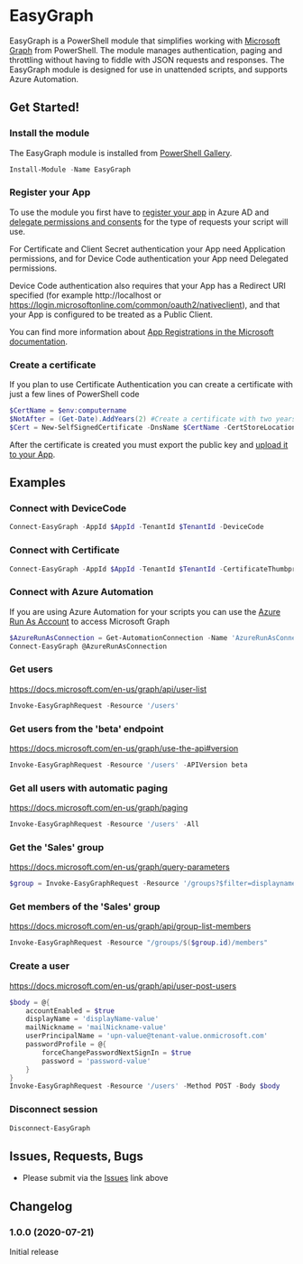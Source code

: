 # EasyGraph
EasyGraph is a PowerShell module that simplifies working with [Microsoft Graph](https://docs.microsoft.com/en-us/graph/) from PowerShell. The module manages authentication, paging and throttling without having to fiddle with JSON requests and responses. 
The EasyGraph module is designed for use in unattended scripts, and supports Azure Automation. 

## Get Started!

### Install the module
The EasyGraph module is installed from [PowerShell Gallery](https://www.powershellgallery.com/packages/EasyGraph).
```powershell
Install-Module -Name EasyGraph
```
### Register your App
To use the module you first have to [register your app](https://docs.microsoft.com/en-us/graph/auth-register-app-v2) in Azure AD and [delegate permissions and consents](https://docs.microsoft.com/en-us/azure/active-directory/develop/v2-permissions-and-consent) for the type of requests your script will use. 

For Certificate and Client Secret authentication your App need Application permissions, and for Device Code authentication your App need Delegated permissions.

Device Code authentication also requires that your App has a Redirect URI specified (for example http://localhost or https://login.microsoftonline.com/common/oauth2/nativeclient), and that your App is configured to be treated as a Public Client. 

You can find more information about [App Registrations in the Microsoft documentation](https://docs.microsoft.com/en-us/azure/active-directory/develop/scenario-desktop-app-registration). 

### Create a certificate
If you plan to use Certificate Authentication you can create a certificate with just a few lines of PowerShell code
```powershell
$CertName = $env:computername
$NotAfter = (Get-Date).AddYears(2) #Create a certificate with two years validity
$Cert = New-SelfSignedCertificate -DnsName $CertName -CertStoreLocation Cert:\LocalMachine\My -NotAfter $NotAfter
```
After the certificate is created you must export the public key and [upload it to your App](https://docs.microsoft.com/en-us/azure/active-directory/develop/howto-create-service-principal-portal#upload-a-certificate-or-create-a-secret-for-signing-in). 

## Examples
### Connect with DeviceCode
```powershell
Connect-EasyGraph -AppId $AppId -TenantId $TenantId -DeviceCode
```
### Connect with Certificate
```powershell
Connect-EasyGraph -AppId $AppId -TenantId $TenantId -CertificateThumbprint $Cert.Thumbprint
```
### Connect with Azure Automation
If you are using Azure Automation for your scripts you can use the [Azure Run As Account](https://docs.microsoft.com/en-us/azure/automation/manage-runas-account) to access Microsoft Graph
```powershell
$AzureRunAsConnection = Get-AutomationConnection -Name 'AzureRunAsConnection'
Connect-EasyGraph @AzureRunAsConnection
```
### Get users
https://docs.microsoft.com/en-us/graph/api/user-list
```powershell
Invoke-EasyGraphRequest -Resource '/users'
```
### Get users from the 'beta' endpoint
https://docs.microsoft.com/en-us/graph/use-the-api#version
```powershell
Invoke-EasyGraphRequest -Resource '/users' -APIVersion beta
```
### Get all users with automatic paging
https://docs.microsoft.com/en-us/graph/paging
```powershell
Invoke-EasyGraphRequest -Resource '/users' -All
```
### Get the 'Sales' group
https://docs.microsoft.com/en-us/graph/query-parameters
```powershell
$group = Invoke-EasyGraphRequest -Resource '/groups?$filter=displayname eq ''Sales'''
```
### Get members of the 'Sales' group
https://docs.microsoft.com/en-us/graph/api/group-list-members
```powershell
Invoke-EasyGraphRequest -Resource "/groups/$($group.id)/members"
```
### Create a user 
https://docs.microsoft.com/en-us/graph/api/user-post-users
```powershell
$body = @{
    accountEnabled = $true
    displayName = 'displayName-value'
    mailNickname = 'mailNickname-value'
    userPrincipalName = 'upn-value@tenant-value.onmicrosoft.com'
    passwordProfile = @{
        forceChangePasswordNextSignIn = $true
        password = 'password-value'
    }
}
Invoke-EasyGraphRequest -Resource '/users' -Method POST -Body $body
```
### Disconnect session
```powershell
Disconnect-EasyGraph
```

## Issues, Requests, Bugs
* Please submit via the [Issues](https://github.com/andlin03/EasyGraph/issues) link above

## Changelog
### 1.0.0 (2020-07-21)
Initial release
